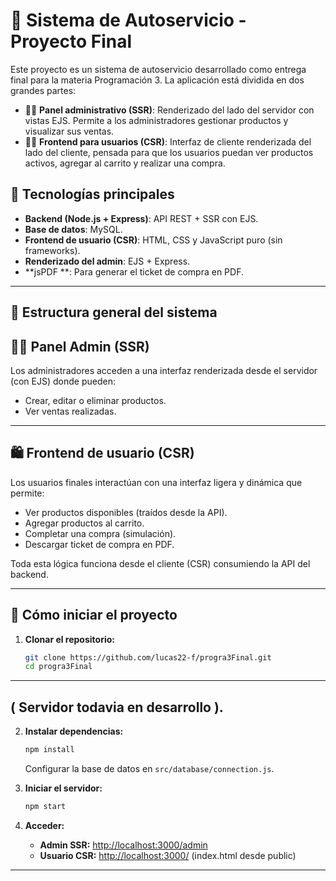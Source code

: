 # 🛒 Sistema de Autoservicio - Proyecto Final

Este proyecto es un sistema de autoservicio desarrollado como entrega final para la materia Programación 3. La aplicación está dividida en dos grandes partes:

- 🧑‍💼 **Panel administrativo (SSR)**: Renderizado del lado del servidor con vistas EJS. Permite a los administradores gestionar productos y visualizar sus ventas.
- 🧑‍💻 **Frontend para usuarios (CSR)**: Interfaz de cliente renderizada del lado del cliente, pensada para que los usuarios puedan ver productos activos, agregar al carrito y realizar una compra.

## 🚀 Tecnologías principales

- **Backend (Node.js + Express)**: API REST + SSR con EJS.
- **Base de datos**: MySQL.
- **Frontend de usuario (CSR)**: HTML, CSS y JavaScript puro (sin frameworks).
- **Renderizado del admin**: EJS + Express.
- **jsPDF **: Para generar el ticket de compra en PDF.

---

## 🧩 Estructura general del sistema


## 🧑‍💼 Panel Admin (SSR)

Los administradores acceden a una interfaz renderizada desde el servidor (con EJS) donde pueden:

- Crear, editar o eliminar productos.
- Ver ventas realizadas.


---

## 🛍️ Frontend de usuario (CSR)

Los usuarios finales interactúan con una interfaz ligera y dinámica que permite:

- Ver productos disponibles (traídos desde la API).
- Agregar productos al carrito.
- Completar una compra (simulación).
- Descargar ticket de compra en PDF.

Toda esta lógica funciona desde el cliente (CSR) consumiendo la API del backend.

---

## 🔗 Cómo iniciar el proyecto

1. **Clonar el repositorio:**
   ```bash
   git clone https://github.com/lucas22-f/progra3Final.git
   cd progra3Final
   ```
--- 
## ( Servidor todavia en desarrollo ).

2. **Instalar dependencias:**
   ```bash
   npm install
   ```
   Configurar la base de datos en `src/database/connection.js`.




3. **Iniciar el servidor:**
   ```bash
   npm start
   ```

4. **Acceder:**
   - **Admin SSR:** [http://localhost:3000/admin](http://localhost:3000/admin)
   - **Usuario CSR:** [http://localhost:3000/](http://localhost:3000/) (index.html desde public)

---
